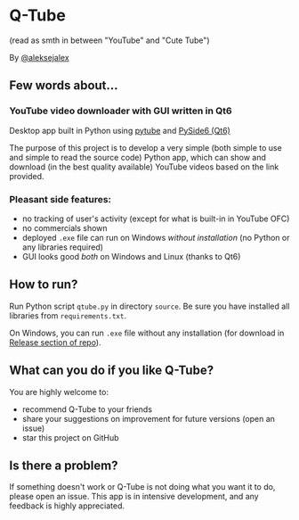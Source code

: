 # Q-Tube
(read as smth in between "YouTube" and "Cute Tube")

By [@aleksejalex](https://github.com/aleksejalex)
 
## Few words about...
### YouTube video downloader with GUI written in Qt6
Desktop app built in Python using [pytube](https://pytube.io) and [PySide6 (Qt6)](https://doc.qt.io/qtforpython/quickstart.html)

The purpose of this project is to develop a very simple (both simple to use and simple to read the source code) Python app, which can show and download (in the best quality available) YouTube videos based on the link provided.

### Pleasant side features:
 - no tracking of user's activity (except for what is built-in in YouTube OFC)
 - no commercials shown
 - deployed `.exe` file can run on Windows *without installation* (no Python or any libraries required)
 - GUI looks good *both* on Windows and Linux (thanks to Qt6)
 
## How to run?
Run Python script `qtube.py` in directory `source`. Be sure you have installed all libraries from `requirements.txt`.

On Windows, you can run `.exe` file without any installation (for download in [Release section of repo](https://github.com/aleksejalex/Q-Tube/tags)).

## What can you do if you like Q-Tube?
You are highly welcome to:
 - recommend Q-Tube to your friends
 - share your suggestions on improvement for future versions (open an issue) 
 - star this project on GitHub

## Is there a problem?
If something doesn't work or Q-Tube is not doing what you want it to do, please open an issue. This app is in intensive development, and any feedback is highly appreciated.

 
 





















